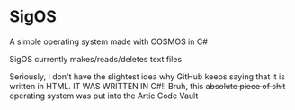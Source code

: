 # SigOS
A simple operating system made with COSMOS in C#

SigOS currently makes/reads/deletes text files

Seriously, I don't have the slightest idea why GitHub keeps saying that it is written in HTML. IT WAS WRITTEN IN C#!!
Bruh, this ~~absolute piece of shit~~ operating system was put into the Artic Code Vault
